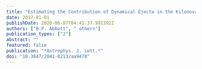 ```yaml
---
title: "Estimating the Contribution of Dynamical Ejecta in the Kilonova Associated with GW170817"
date: 2017-01-01
publishDate: 2020-06-07T04:41:37.992392Z
authors: ["B.P. Abbott", " others"]
publication_types: ["2"]
abstract: ""
featured: false
publication: "*Astrophys. J. Lett.*"
doi: "10.3847/2041-8213/aa9478"
---
```


